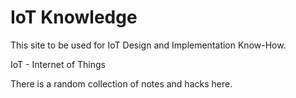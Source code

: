# IoT Knowledge

This site to be used for IoT Design and Implementation Know-How. 

IoT - Internet of Things

There is a random collection of notes and hacks here.
